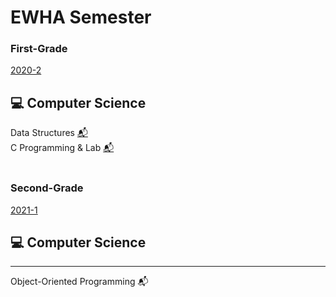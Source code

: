 EWHA Semester
=============
### First-Grade
[2020-2](https://github.com/newave986/Semester-Assignments/blob/master/2020-2.md)

## :computer: Computer Science

Data Structures [📬](https://github.com/newave986/2020_Second_Semester/tree/master/Data%20Structures)
</br>
C Programming & Lab [📬](https://github.com/newave986/2020_Second_Semester/tree/master/C%20Programming%20and%20Lab)
</br>
</br>
### Second-Grade
[2021-1](https://github.com/newave986/Semester-Assignments/blob/master/2021-1.md)

## :computer: Computer Science
-------------

Object-Oriented Programming 📬
